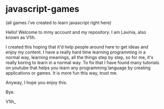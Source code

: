 # javascript-games
(all games i've created to learn javascript right here)

Hello! Welcome to mmy account and my repository. I am Lavínia, also known as V1ih.

I created this hoping that it'd help people around here to get ideas and enjoy my content.
I have a really hard time learning programming in a normal way, learning meanings, all the things step by step, so for me, it's really boring to learn in a normal way. To fix that I have found many tutorials on youtube that helps you learn any programming language by creating applications or games. It is more fun this way, trust me. 

Anyway, I hope you enjoy this.

Bye.

V1ih_
